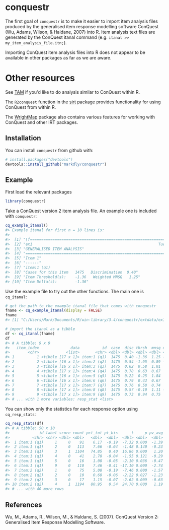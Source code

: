 
<!-- README.md is generated from README.Rmd. Please edit that file -->
conquestr
=========

The first goal of `conquestr` is to make it easier to import item analysis files produced by the generalised item response modelling software ConQuest (Wu, Adams, Wilson, & Haldane, 2007) into R. Item analysis text files are generated by the ConQuest itanal command (e.g. `itanal >> my_item_analysis_file.itn;`).

Importing ConQuest item analysis files into R does not appear to be available in other packages as far as we are aware.

Other resources
===============

See [TAM](https://CRAN.R-project.org/package=TAM) if you'd like to do analysis similar to ConQuest within R.

The `R2conquest` function in the [sirt](https://CRAN.R-project.org/package=sirt) package provides functionality for using ConQuest from within R.

The [WrightMap](https://CRAN.R-project.org/package=WrightMap) package also contains various features for working with ConQuest and other IRT packages.

Installation
------------

You can install `conquestr` from github with:

``` r
# install.packages("devtools")
devtools::install_github("markdly/conquestr")
```

Example
-------

First load the relevant packages

``` r
library(conquestr)
```

Take a ConQuest version 2 item analysis file. An example one is included with `conquestr`:

``` r
cq_example_itanal()
#> Example itanal for first n = 10 lines is:
#> 
#>  [1] "\f================================================================================="
#>  [2] "ex1                                                        Tue Nov 21 13:58 2017"   
#>  [3] "GENERALISED ITEM ANALYSIS"                                                          
#>  [4] "================================================================================="  
#>  [5] "Item 1"                                                                             
#>  [6] "------"                                                                             
#>  [7] "item:1 (q1)                                                                     "   
#>  [8] "Cases for this item   1475   Discrimination  0.40"                                  
#>  [9] "Item Threshold(s):    -1.36   Weighted MNSQ   1.25"                                 
#> [10] "Item Delta(s):        -1.36"
```

Use the example file to try out the other functions. The main one is `cq_itanal`:

``` r
# get the path to the example itanal file that comes with conquestr
fname <- cq_example_itanal(display = FALSE)
fname
#> [1] "C:/Users/Mark/Documents/R/win-library/3.4/conquestr/extdata/ex1.itn"

# import the itanal as a tibble
df <- cq_itanal(fname)
df
#> # A tibble: 9 x 9
#>   item_index              data          id  case  disc thrsh  mnsq delta
#>        <chr>            <list>       <chr> <dbl> <dbl> <dbl> <dbl> <dbl>
#> 1          1 <tibble [17 x 1]> item:1 (q1)  1475  0.40 -1.36  1.25 -1.36
#> 2          2 <tibble [16 x 1]> item:2 (q2)  1475  0.54 -1.95  0.89 -1.95
#> 3          3 <tibble [16 x 1]> item:3 (q3)  1475  0.62  0.58  1.01  0.58
#> 4          4 <tibble [17 x 1]> item:4 (q4)  1475  0.78  0.63  0.67  0.63
#> 5          5 <tibble [16 x 1]> item:5 (q5)  1475  0.22  0.25  1.84  0.25
#> 6          6 <tibble [16 x 1]> item:6 (q6)  1475  0.79  0.43  0.67  0.43
#> 7          7 <tibble [17 x 1]> item:7 (q7)  1475  0.76  0.58  0.74  0.58
#> 8          8 <tibble [17 x 1]> item:8 (q8)  1475  0.57 -0.10  1.11 -0.10
#> 9          9 <tibble [17 x 1]> item:9 (q9)  1475  0.73  0.94  0.75  0.94
#> # ... with 1 more variables: resp_stat <list>
```

You can show only the statistics for each response option using `cq_resp_stats`:

``` r
cq_resp_stats(df)
#> # A tibble: 50 x 10
#>             id label score count pct_tot pt_bis      t     p pv_avg pv_sd
#>          <chr> <chr> <dbl> <dbl>   <dbl>  <dbl>  <dbl> <dbl>  <dbl> <dbl>
#>  1 item:1 (q1)     1     0    91    6.17  -0.19  -7.32 0.000  -1.39  1.91
#>  2 item:1 (q1)     2     0   113    7.66  -0.04  -1.48 0.140  -0.23  1.75
#>  3 item:1 (q1)     3     1  1104   74.85   0.40  16.86 0.000   1.20  1.91
#>  4 item:1 (q1)     4     0    41    2.78  -0.04  -1.55 0.121  -0.29  1.35
#>  5 item:1 (q1)     5     0    16    1.08  -0.05  -2.10 0.036  -0.47  1.95
#>  6 item:1 (q1)     9     0   110    7.46  -0.41 -17.10 0.000  -2.74  1.26
#>  7 item:2 (q2)     1     0    75    5.08  -0.19  -7.46 0.000  -1.57  1.72
#>  8 item:2 (q2)     2     0    10    0.68  -0.06  -2.22 0.027  -1.23  1.53
#>  9 item:2 (q2)     3     0    17    1.15  -0.07  -2.62 0.009  -0.63  1.41
#> 10 item:2 (q2)     4     1  1194   80.95   0.54  24.70 0.000   1.19  1.86
#> # ... with 40 more rows
```

References
----------

Wu, M., Adams, R., Wilson, M., & Haldane, S. (2007). ConQuest Version 2: Generalised Item Response Modelling Software.
